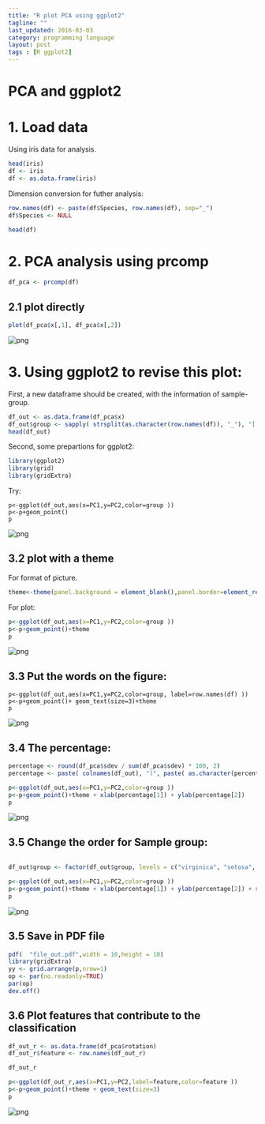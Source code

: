 ```yaml
---
title: "R plot PCA using ggplot2"
tagline: ""
last_updated: 2016-03-03
category: programming language
layout: post
tags : [R ggplot2]
---
```


# PCA and ggplot2

# 1. Load data
Using iris data for analysis.

```r
head(iris)
df <- iris
df <- as.data.frame(iris)
```

Dimension conversion for futher analysis:

```r
row.names(df) <- paste(df$Species, row.names(df), sep="_") 
df$Species <- NULL

head(df)
```


# 2. PCA analysis using prcomp

```r
df_pca <- prcomp(df)
```

## 2.1 plot directly

```r
plot(df_pca$x[,1], df_pca$x[,2])
```

![png](/images/2016-03-03-PCAggplot2/Fig1.png)

# 3. Using ggplot2 to revise this plot:

First, a new dataframe should be created, with the information of sample-group.

```r
df_out <- as.data.frame(df_pca$x)
df_out$group <- sapply( strsplit(as.character(row.names(df)), "_"), "[[", 1 )
head(df_out)
```

Second, some prepartions for ggplot2:

```r
library(ggplot2)
library(grid)
library(gridExtra)
```


Try:

```{r}
p<-ggplot(df_out,aes(x=PC1,y=PC2,color=group ))
p<-p+geom_point()
p
```

![png](/images/2016-03-03-PCAggplot2/Fig2.png)


## 3.2 plot with a theme
For format of picture. 

```r
theme<-theme(panel.background = element_blank(),panel.border=element_rect(fill=NA),panel.grid.major = element_blank(),panel.grid.minor = element_blank(),strip.background=element_blank(),axis.text.x=element_text(colour="black"),axis.text.y=element_text(colour="black"),axis.ticks=element_line(colour="black"),plot.margin=unit(c(1,1,1,1),"line"))
```

For plot:

```r
p<-ggplot(df_out,aes(x=PC1,y=PC2,color=group ))
p<-p+geom_point()+theme
p
```

![png](/images/2016-03-03-PCAggplot2/Fig3.png)


## 3.3 Put the words on the figure:

```{r}
p<-ggplot(df_out,aes(x=PC1,y=PC2,color=group, label=row.names(df) ))
p<-p+geom_point()+ geom_text(size=3)+theme
p

```

![png](/images/2016-03-03-PCAggplot2/Fig4.png)


## 3.4 The percentage:

```r
percentage <- round(df_pca$sdev / sum(df_pca$sdev) * 100, 2)
percentage <- paste( colnames(df_out), "(", paste( as.character(percentage), "%", ")", sep="") )

p<-ggplot(df_out,aes(x=PC1,y=PC2,color=group ))
p<-p+geom_point()+theme + xlab(percentage[1]) + ylab(percentage[2])
p
```

![png](/images/2016-03-03-PCAggplot2/Fig5.png)


## 3.5 Change the order for Sample group:

```r

df_out$group <- factor(df_out$group, levels = c("virginica", "setosa", "versicolor"))

p<-ggplot(df_out,aes(x=PC1,y=PC2,color=group ))
p<-p+geom_point()+theme + xlab(percentage[1]) + ylab(percentage[2]) + scale_color_manual(values=c("#FFFF00", "#00FFFF", "#FF00FF"))
p
```

![png](/images/2016-03-03-PCAggplot2/Fig6.png)

## 3.5 Save in PDF file


```r
pdf(  "file_out.pdf",width = 10,height = 10)
library(gridExtra)
yy <- grid.arrange(p,nrow=1)
op <- par(no.readonly=TRUE)
par(op)
dev.off()
```

## 3.6 Plot features that contribute to the classification

```r
df_out_r <- as.data.frame(df_pca$rotation)
df_out_r$feature <- row.names(df_out_r)

df_out_r

p<-ggplot(df_out_r,aes(x=PC1,y=PC2,label=feature,color=feature ))
p<-p+geom_point()+theme + geom_text(size=3)
p

```

![png](/images/2016-03-03-PCAggplot2/Fig7.png)

